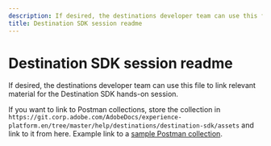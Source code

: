 ```yaml
---
description: If desired, the destinations developer team can use this file to link relevant material for the Destination SDK hands-on session.  
title: Destination SDK session readme
---
```

# Destination SDK session readme

If desired, the destinations developer team can use this file to link relevant material for the Destination SDK hands-on session. 

If you want to link to Postman collections, store the collection in `https://git.corp.adobe.com/AdobeDocs/experience-platform.en/tree/master/help/destinations/destination-sdk/assets` and link to it from here. Example link to a [sample Postman collection](/help/destinations/destination-sdk/assets/sample-postman-collection.json).